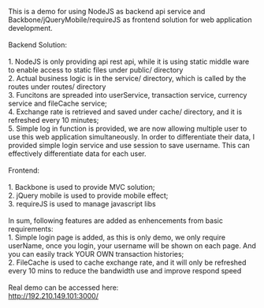 This is a demo for using NodeJS as backend api service and Backbone/jQueryMobile/requireJS as frontend solution for web application development.
<br/><br/>
Backend Solution:<br/>
<br/>1. NodeJS is only providing api rest api, while it is using static middle ware to enable access to static files under public/ directory
<br/>2. Actual business logic is in the service/ directory, which is called by the routes under routes/ directory
<br/>3. Funcitons are spreaded into userService, transaction service, currency service and fileCache service;
<br/>4. Exchange rate is retrieved and saved under cache/ directory, and it is refreshed every 10 minutes;
<br/>5. Simple log in function is provided, we are now allowing multiple user to use this web application simultaneously. In order to differentiate their data, I provided simple login service and use session to save username. This can effectively differentiate data for each user.
<br/><br/>
Frontend:<br/>
<br/>1. Backbone is used to provide MVC solution;
<br/>2. jQuery mobile is used to provide mobile effect;
<br/>3. requireJS is used to manage javascript libs
<br/><br/>
In sum, following features are added as enhencements from basic requirements:
<br/>1. Simple login page is added, as this is only demo, we only require userName, once you login, your username will be shown on each page. And you can easily track YOUR OWN transaction histories;
<br/>2. FileCache is used to cache exchange rate, and it will only be refreshed every 10 mins to reduce the bandwidth use and improve respond speed
<br/><br/>
Real demo can be accessed here:
<br/>
http://192.210.149.101:3000/